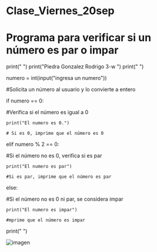# Clase_Viernes_20sep
# Programa para verificar si un número es par o impar

print(" ")
print("Piedra Gonzalez Rodrigo 3-w ")
print(" ")


numero = int(input("ingresa un numero"))   

#Solicita un número al usuario y lo convierte a entero


if numero == 0:                

#Verifica si el número es igual a 0
    
    print("El numero es 0.")             
    
    # Si es 0, imprime que el número es 0

elif numero % 2 == 0:                    

#Si el número no es 0, verifica si es par
    
    print("El numero es par")           
    
    #Si es par, imprime que el número es par

else:                                   

#Si el número no es 0 ni par, se considera impar
    
    print("El numero es impar")         
    
    #mprime que el número es impar


print(" ")

![imagen](https://github.com/user-attachments/assets/8820a3b7-48b9-4fa2-bb62-25a345a2984d)

